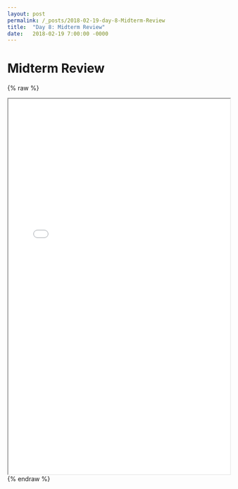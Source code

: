 ```yaml
---
layout: post
permalink: /_posts/2018-02-19-day-8-Midterm-Review
title:  "Day 8: Midterm Review"
date:   2018-02-19 7:00:00 -0000
---
```


# Midterm Review

{% raw %}
<iframe src="../_interview/midterm/midterm-review-part-1.pdf" width="100%" height="850"></iframe>
{% endraw %}
